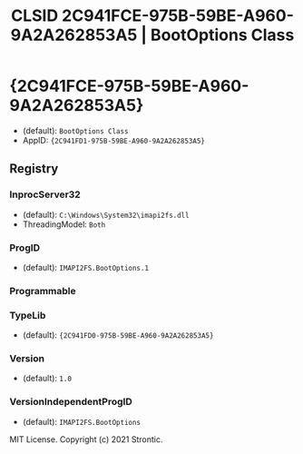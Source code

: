 ﻿---
title: "CLSID 2C941FCE-975B-59BE-A960-9A2A262853A5 | BootOptions Class"
excerpt: What is COM-Object CLSID 2C941FCE-975B-59BE-A960-9A2A262853A5?
---

# {2C941FCE-975B-59BE-A960-9A2A262853A5}

* (default): `BootOptions Class`
* AppID: `{2C941FD1-975B-59BE-A960-9A2A262853A5}`

## Registry


### InprocServer32

* (default): `C:\Windows\System32\imapi2fs.dll`
* ThreadingModel: `Both`

### ProgID

* (default): `IMAPI2FS.BootOptions.1`

### Programmable


### TypeLib

* (default): `{2C941FD0-975B-59BE-A960-9A2A262853A5}`

### Version

* (default): `1.0`

### VersionIndependentProgID

* (default): `IMAPI2FS.BootOptions`

MIT License. Copyright (c) 2021 Strontic.


